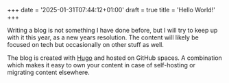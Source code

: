 +++
date = '2025-01-31T07:44:12+01:00'
draft = true
title = 'Hello World!'
+++

Writing a blog is not something I have done before, but I will try to keep up with it this year, as a new years resolution. The content will likely be focused on tech but occasionally on other stuff as well.

The blog is created with [Hugo](https://gohugo.io/) and hosted on GitHub spaces. A combination which makes it easy to own your content in case of self-hosting or migrating content elsewhere.